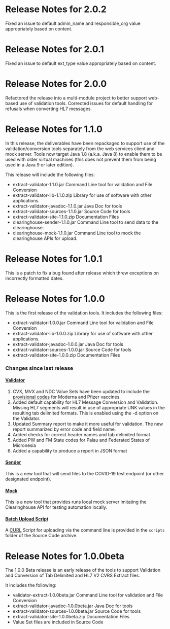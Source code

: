 # Release Notes for 2.0.2
Fixed an issue to default admin_name and responsible_org value appropriately based on content.

# Release Notes for 2.0.1
Fixed an issue to default ext_type value appropriately based on content.

# Release Notes for 2.0.0
Refactored the release into a multi-module project to better support web-based use of validation
tools.
Corrected issues for default handling for refusals when converting HL7 messages.

# Release Notes for 1.1.0
In this release, the deliverables have been repackaged to support use of the
validation/conversion tools separately from the web services client and mock
server. Tools now target Java 1.8 (a.k.a. Java 8) to enable them to be used
with older virtual machines (this does not prevent them from being used in
a Java 9 or later edition).

This release will include the following files:

* extract-validator-1.1.0.jar Command Line tool for validation and File Conversion
* extract-validator-lib-1.1.0.zip Library for use of software with other applications.
* extract-validator-javadoc-1.1.0.jar Java Doc for tools
* extract-validator-sources-1.1.0.jar Source Code for tools
* extract-validator-site-1.1.0.zip Documentation Files
* clearinghouse-sender-1.1.0.jar Command Line tool to send data to the clearinghouse.
* clearinghouse-mock-1.1.0.jar Command Line tool to mock the clearinghouse APIs for upload.

# Release Notes for 1.0.1
This is a patch to fix a bug found after release which threw exceptions
on incorrectly formatted dates.

# Release Notes for 1.0.0
This is the first release of the validation tools.  It includes the following files:

* extract-validator-1.0.0.jar Command Line tool for validation and File Conversion
* extract-validator-lib-1.0.0.zip Library for use of software with other applications.
* extract-validator-javadoc-1.0.0.jar Java Doc for tools
* extract-validator-sources-1.0.0.jar Source Code for tools
* extract-validator-site-1.0.0.zip Documentation Files

### Changes since last release

#### [Validator](Validator.html)
1. CVX, MVX and NDC Value Sets have been updated to include the [provisional codes](https://www.cdc.gov/vaccines/programs/iis/code-sets.html) for Moderna and Pfizer vaccines.
2. Added default capability for HL7 Message Conversion and Validation.  Missing HL7 segments will result in use of
appropriate UNK values in the resulting tab delimited formats. This is enabled using the -d option on the Validator.
3. Updated Summary report to make it more useful for validation. The new report summarized by error code and field name.
4. Added checks for correct header names and tab delimited format.
5. Added PW and FM State codes for Palau and Federated States of Micronesia
6. Added a capability to produce a report in JSON format

#### [Sender](Sender.html)
This is a new tool that will send files to the COVID-19 test endpoint (or other designated endpoint).

#### [Mock](Mock.html)
This is a new tool that provides runs local mock server imitating the Clearinghouse API for testing
automation locally.

#### [Batch Upload Script](Scripts.html)
A [CURL](https://curl.haxx.se/) Script for uploading via the command line is provided in the `scripts` folder of the Source Code
archive.

# Release Notes for 1.0.0beta
The 1.0.0 Beta release is an early release of the tools to support Validation and Conversion of Tab Delimited and HL7 V2
CVRS Extract files.

It includes the following:

* validator-extract-1.0.0beta.jar Command Line tool for validation and File Conversion
* extract-validator-javadoc-1.0.0beta.jar Java Doc for tools
* extract-validator-sources-1.0.0beta.jar Source Code for tools
* extract-validator-site-1.0.0beta.zip Documentation Files
* Value Set files are included in Source Code
